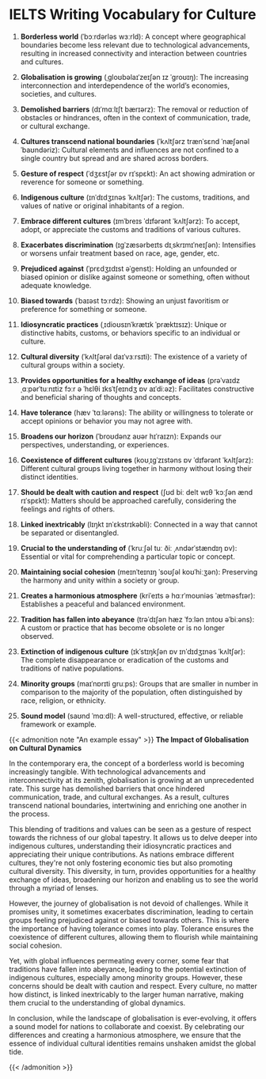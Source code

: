# IELTS Writing Vocabulary for Culture


1. **Borderless world** (ˈbɔːrdərləs wɜːrld): 
   A concept where geographical boundaries become less relevant due to technological advancements, resulting in increased connectivity and interaction between countries and cultures.

2. **Globalisation is growing** (ˌgloʊbəlaɪˈzeɪʃən ɪz ˈgroʊɪŋ): 
   The increasing interconnection and interdependence of the world’s economies, societies, and cultures.

3. **Demolished barriers** (dɪˈmɑːlɪʃt bærɪərz): 
   The removal or reduction of obstacles or hindrances, often in the context of communication, trade, or cultural exchange.

4. **Cultures transcend national boundaries** (ˈkʌltʃərz trænˈsɛnd ˈnæʃənəl ˈbaʊndəriz): 
   Cultural elements and influences are not confined to a single country but spread and are shared across borders.

5. **Gesture of respect** (ˈdʒɛstʃər ɒv rɪˈspɛkt): 
   An act showing admiration or reverence for someone or something.

6. **Indigenous culture** (ɪnˈdɪdʒɪnəs ˈkʌltʃər): 
   The customs, traditions, and values of native or original inhabitants of a region.

7. **Embrace different cultures** (ɪmˈbreɪs ˈdɪfərənt ˈkʌltʃərz): 
   To accept, adopt, or appreciate the customs and traditions of various cultures.

8. **Exacerbates discrimination** (ɪgˈzæsərbeɪts dɪˌskrɪmɪˈneɪʃən): 
   Intensifies or worsens unfair treatment based on race, age, gender, etc.

9. **Prejudiced against** (ˈprɛdʒɪdɪst əˈɡenst): 
   Holding an unfounded or biased opinion or dislike against someone or something, often without adequate knowledge.

10. **Biased towards** (ˈbaɪəst tɔːrdz): 
    Showing an unjust favoritism or preference for something or someone.

11. **Idiosyncratic practices** (ˌɪdioʊsɪnˈkrætɪk ˈpræktɪsɪz): 
    Unique or distinctive habits, customs, or behaviors specific to an individual or culture.

12. **Cultural diversity** (ˈkʌltʃərəl daɪˈvɜːrsɪti): 
    The existence of a variety of cultural groups within a society.

13. **Provides opportunities for a healthy exchange of ideas** (prəˈvaɪdz ˌɑːpərˈtuːnɪtiz fɔːr ə ˈhɛlθi ɪksˈtʃeɪndʒ ɒv aɪˈdiːəz): 
    Facilitates constructive and beneficial sharing of thoughts and concepts.

14. **Have tolerance** (hæv ˈtɑːlərəns): 
    The ability or willingness to tolerate or accept opinions or behavior you may not agree with.

15. **Broadens our horizon** (ˈbroʊdənz aʊər hɪˈraɪzn): 
    Expands our perspectives, understanding, or experiences.

16. **Coexistence of different cultures** (koʊˌɪgˈzɪstəns ɒv ˈdɪfərənt ˈkʌltʃərz): 
    Different cultural groups living together in harmony without losing their distinct identities.

17. **Should be dealt with caution and respect** (ʃʊd biː delt wɪθ ˈkɔːʃən ænd rɪˈspɛkt): 
    Matters should be approached carefully, considering the feelings and rights of others.

18. **Linked inextricably** (lɪŋkt ɪnˈɛkstrɪkəbli): 
    Connected in a way that cannot be separated or disentangled.

19. **Crucial to the understanding of** (ˈkruːʃəl tuː ðiː ˌʌndərˈstændɪŋ ɒv): 
    Essential or vital for comprehending a particular topic or concept.

20. **Maintaining social cohesion** (meɪnˈteɪnɪŋ ˈsoʊʃəl koʊˈhiːʒən): 
    Preserving the harmony and unity within a society or group.

21. **Creates a harmonious atmosphere** (kriˈeɪts ə hɑːrˈmoʊniəs ˈætməsfɪər): 
    Establishes a peaceful and balanced environment.

22. **Tradition has fallen into abeyance** (trəˈdɪʃən hæz ˈfɔːlən ɪntoʊ əˈbiːəns): 
    A custom or practice that has become obsolete or is no longer observed.

23. **Extinction of indigenous culture** (ɪkˈstɪŋkʃən ɒv ɪnˈdɪdʒɪnəs ˈkʌltʃər): 
    The complete disappearance or eradication of the customs and traditions of native populations.

24. **Minority groups** (maɪˈnɒrɪti gruːps): 
    Groups that are smaller in number in comparison to the majority of the population, often distinguished by race, religion, or ethnicity.

25. **Sound model** (saʊnd ˈmɑːdl): 
    A well-structured, effective, or reliable framework or example.

{{< admonition note "An example essay" >}}
**The Impact of Globalisation on Cultural Dynamics**

In the contemporary era, the concept of a borderless world is becoming increasingly tangible. With technological advancements and interconnectivity at its zenith, globalisation is growing at an unprecedented rate. This surge has demolished barriers that once hindered communication, trade, and cultural exchanges. As a result, cultures transcend national boundaries, intertwining and enriching one another in the process.

This blending of traditions and values can be seen as a gesture of respect towards the richness of our global tapestry. It allows us to delve deeper into indigenous cultures, understanding their idiosyncratic practices and appreciating their unique contributions. As nations embrace different cultures, they're not only fostering economic ties but also promoting cultural diversity. This diversity, in turn, provides opportunities for a healthy exchange of ideas, broadening our horizon and enabling us to see the world through a myriad of lenses.

However, the journey of globalisation is not devoid of challenges. While it promises unity, it sometimes exacerbates discrimination, leading to certain groups feeling prejudiced against or biased towards others. This is where the importance of having tolerance comes into play. Tolerance ensures the coexistence of different cultures, allowing them to flourish while maintaining social cohesion.

Yet, with global influences permeating every corner, some fear that traditions have fallen into abeyance, leading to the potential extinction of indigenous cultures, especially among minority groups. However, these concerns should be dealt with caution and respect. Every culture, no matter how distinct, is linked inextricably to the larger human narrative, making them crucial to the understanding of global dynamics.

In conclusion, while the landscape of globalisation is ever-evolving, it offers a sound model for nations to collaborate and coexist. By celebrating our differences and creating a harmonious atmosphere, we ensure that the essence of individual cultural identities remains unshaken amidst the global tide.

{{< /admonition >}}

